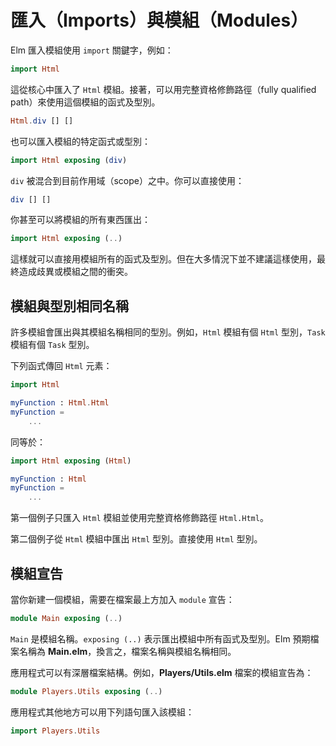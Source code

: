 # 匯入（Imports）與模組（Modules）

Elm 匯入模組使用 `import` 關鍵字，例如：

```elm
import Html
```

這從核心中匯入了 `Html` 模組。接著，可以用完整資格修飾路徑（fully qualified path）來使用這個模組的函式及型別。

```elm
Html.div [] []
```

也可以匯入模組的特定函式或型別：

```elm
import Html exposing (div)
```

`div` 被混合到目前作用域（scope）之中。你可以直接使用：

```elm
div [] []
```

你甚至可以將模組的所有東西匯出：

```elm
import Html exposing (..)
```

這樣就可以直接用模組所有的函式及型別。但在大多情況下並不建議這樣使用，最終造成歧異或模組之間的衝突。

## 模組與型別相同名稱

許多模組會匯出與其模組名稱相同的型別。例如，`Html` 模組有個 `Html` 型別，`Task` 模組有個 `Task` 型別。

下列函式傳回 `Html` 元素：

```elm
import Html

myFunction : Html.Html
myFunction =
    ...
```

同等於：

```elm
import Html exposing (Html)

myFunction : Html
myFunction =
    ...
```

第一個例子只匯入 `Html` 模組並使用完整資格修飾路徑 `Html.Html`。

第二個例子從 `Html` 模組中匯出 `Html` 型別。直接使用 `Html` 型別。

## 模組宣告

當你新建一個模組，需要在檔案最上方加入 `module` 宣告：

```elm
module Main exposing (..)
```

`Main` 是模組名稱。`exposing (..)` 表示匯出模組中所有函式及型別。Elm 預期檔案名稱為 __Main.elm__，換言之，檔案名稱與模組名稱相同。

應用程式可以有深層檔案結構。例如，__Players/Utils.elm__ 檔案的模組宣告為：

```elm
module Players.Utils exposing (..)
```

應用程式其他地方可以用下列語句匯入該模組：

```elm
import Players.Utils
```
